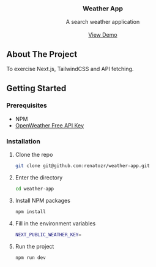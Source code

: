 <!-- PROJECT LOGO -->
<div align="center">
  <h3 align="center">Weather App</h3>

  <p align="center">
    A search weather application
    <br />
    <br />
    <a href="https://weather-app-next-tail.vercel.app">View Demo</a>
  </p>
</div>

<!-- ABOUT THE PROJECT -->

## About The Project

To exercise Next.js, TailwindCSS and API fetching.

<!-- GETTING STARTED -->

## Getting Started

### Prerequisites

- NPM
- <a href="https://openweathermap.org/forecast5">OpenWeather Free API Key</a>

### Installation

1. Clone the repo
   ```sh
   git clone git@github.com:renatozr/weather-app.git
   ```
2. Enter the directory
   ```sh
   cd weather-app
   ```
3. Install NPM packages
   ```sh
   npm install
   ```
4. Fill in the environment variables
   ```sh
   NEXT_PUBLIC_WEATHER_KEY=
   ```
5. Run the project
   ```sh
   npm run dev
   ```
